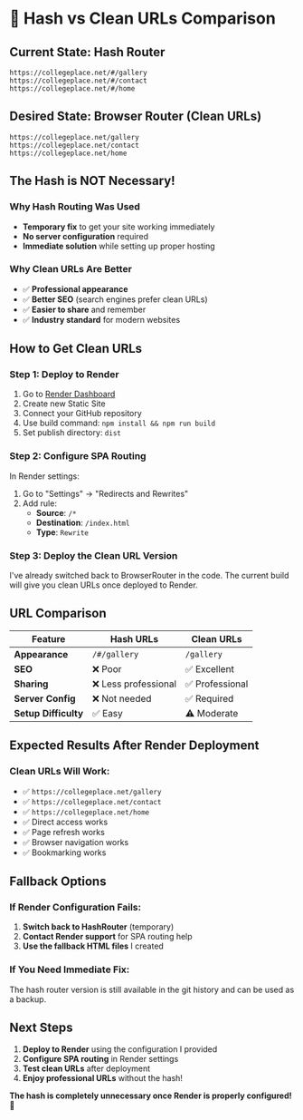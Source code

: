 # 🔗 Hash vs Clean URLs Comparison

## Current State: Hash Router
```
https://collegeplace.net/#/gallery
https://collegeplace.net/#/contact
https://collegeplace.net/#/home
```

## Desired State: Browser Router (Clean URLs)
```
https://collegeplace.net/gallery
https://collegeplace.net/contact
https://collegeplace.net/home
```

## The Hash is NOT Necessary!

### Why Hash Routing Was Used
- **Temporary fix** to get your site working immediately
- **No server configuration** required
- **Immediate solution** while setting up proper hosting

### Why Clean URLs Are Better
- ✅ **Professional appearance**
- ✅ **Better SEO** (search engines prefer clean URLs)
- ✅ **Easier to share** and remember
- ✅ **Industry standard** for modern websites

## How to Get Clean URLs

### Step 1: Deploy to Render
1. Go to [Render Dashboard](https://dashboard.render.com/)
2. Create new Static Site
3. Connect your GitHub repository
4. Use build command: `npm install && npm run build`
5. Set publish directory: `dist`

### Step 2: Configure SPA Routing
In Render settings:
1. Go to "Settings" → "Redirects and Rewrites"
2. Add rule:
   - **Source**: `/*`
   - **Destination**: `/index.html`
   - **Type**: `Rewrite`

### Step 3: Deploy the Clean URL Version
I've already switched back to BrowserRouter in the code. The current build will give you clean URLs once deployed to Render.

## URL Comparison

| Feature | Hash URLs | Clean URLs |
|---------|-----------|------------|
| **Appearance** | `/#/gallery` | `/gallery` |
| **SEO** | ❌ Poor | ✅ Excellent |
| **Sharing** | ❌ Less professional | ✅ Professional |
| **Server Config** | ❌ Not needed | ✅ Required |
| **Setup Difficulty** | ✅ Easy | ⚠️ Moderate |

## Expected Results After Render Deployment

### Clean URLs Will Work:
- ✅ `https://collegeplace.net/gallery`
- ✅ `https://collegeplace.net/contact`
- ✅ `https://collegeplace.net/home`
- ✅ Direct access works
- ✅ Page refresh works
- ✅ Browser navigation works
- ✅ Bookmarking works

## Fallback Options

### If Render Configuration Fails:
1. **Switch back to HashRouter** (temporary)
2. **Contact Render support** for SPA routing help
3. **Use the fallback HTML files** I created

### If You Need Immediate Fix:
The hash router version is still available in the git history and can be used as a backup.

## Next Steps

1. **Deploy to Render** using the configuration I provided
2. **Configure SPA routing** in Render settings
3. **Test clean URLs** after deployment
4. **Enjoy professional URLs** without the hash!

**The hash is completely unnecessary once Render is properly configured!** 🎉 